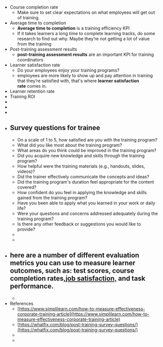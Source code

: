 - Course completion rate
	- Make sure to set clear expectations on what employees will get out of training.
- Average time to completion
	- **Average time to completion** is a training efficiency KPI
	- If it takes learners a long time to complete learning tracks, do some research to find out why. Maybe they’re not getting a lot of value from the training
- Post-training assessment results
	- **post-training assessment results** are an important KPI for training coordinators
- Learner satisfaction rate
	- Do your employees enjoy your training programs?
	- employees are more likely to show up and pay attention in training that they’re satisfied with, that's where **learner satisfaction rate** comes in.
- Learner retention rate
- Training ROI
-
-
-
- ## Survey questions for trainee
	- On a scale of 1 to 5, how satisfied are you with the training program?
	- What did you like most about the training program?
	- What areas do you think could be improved in the training program?
	- Did you acquire new knowledge and skills through the training program?
	- How helpful were the training materials (e.g., handouts, slides, videos)?
	- Did the trainer effectively communicate the concepts and ideas?
	- Did the training program's duration feel appropriate for the content covered?
	- How confident do you feel in applying the knowledge and skills gained from the training program?
	- Have you been able to apply what you learned in your work or daily life?
	- Were your questions and concerns addressed adequately during the training program?
	- Is there any other feedback or suggestions you would like to provide?
	-
	-
- here are a number of different evaluation metrics you can use to measure learner outcomes, such as: test scores, course completion rates,[job satisfaction,](https://www.simplilearn.com/ways-to-fall-in-love-with-your-job-again-article) and task performance.
	-
	-
- References
	- [https://www.simplilearn.com/how-to-measure-effectiveness-corporate-training-article](https://www.simplilearn.com/how-to-measure-effectiveness-corporate-training-article)
	- [https://whatfix.com/blog/post-training-survey-questions/](https://whatfix.com/blog/post-training-survey-questions/)
	-
	-